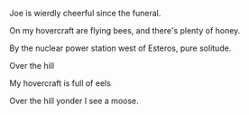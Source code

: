 Joe is wierdly cheerful since the funeral.

On my hovercraft are flying bees, and there's plenty of honey.

By the nuclear power station west of Esteros, pure solitude.

Over the hill

My hovercraft is full of eels

Over the hill yonder I see a moose.
